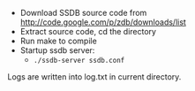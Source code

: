   * Download SSDB source code from http://code.google.com/p/zdb/downloads/list
  * Extract source code, cd the directory
  * Run make to compile
  * Startup ssdb server:
    * `./ssdb-server ssdb.conf`

Logs are written into log.txt in current directory.